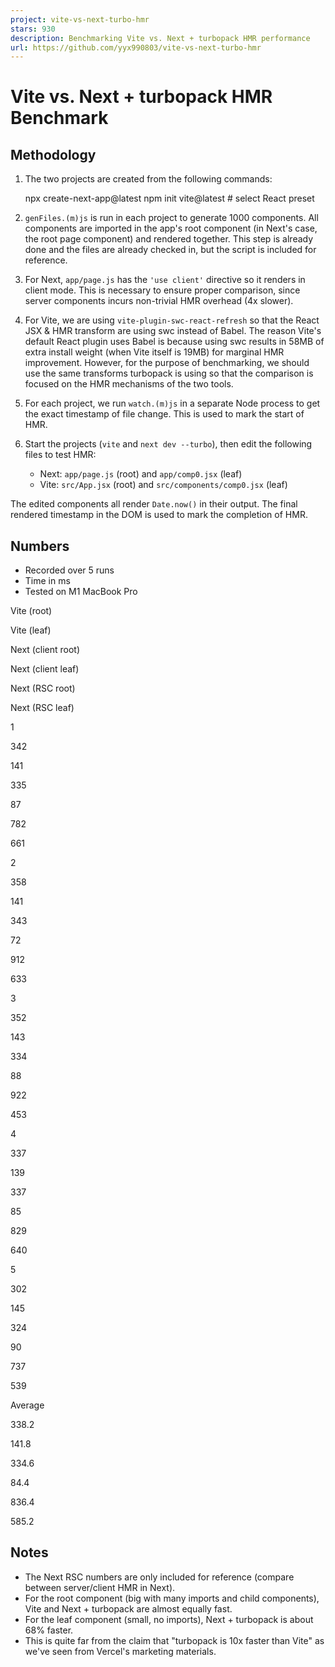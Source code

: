 ```yaml
---
project: vite-vs-next-turbo-hmr
stars: 930
description: Benchmarking Vite vs. Next + turbopack HMR performance
url: https://github.com/yyx990803/vite-vs-next-turbo-hmr
---
```


Vite vs. Next + turbopack HMR Benchmark
=======================================

Methodology
-----------

1.  The two projects are created from the following commands:
    
    npx create-next-app@latest
    npm init vite@latest # select React preset
    
2.  `genFiles.(m)js` is run in each project to generate 1000 components. All components are imported in the app's root component (in Next's case, the root page component) and rendered together. This step is already done and the files are already checked in, but the script is included for reference.
    
3.  For Next, `app/page.js` has the `'use client'` directive so it renders in client mode. This is necessary to ensure proper comparison, since server components incurs non-trivial HMR overhead (4x slower).
    
4.  For Vite, we are using `vite-plugin-swc-react-refresh` so that the React JSX & HMR transform are using swc instead of Babel. The reason Vite's default React plugin uses Babel is because using swc results in 58MB of extra install weight (when Vite itself is 19MB) for marginal HMR improvement. However, for the purpose of benchmarking, we should use the same transforms turbopack is using so that the comparison is focused on the HMR mechanisms of the two tools.
    
5.  For each project, we run `watch.(m)js` in a separate Node process to get the exact timestamp of file change. This is used to mark the start of HMR.
    
6.  Start the projects (`vite` and `next dev --turbo`), then edit the following files to test HMR:
    
    -   Next: `app/page.js` (root) and `app/comp0.jsx` (leaf)
    -   Vite: `src/App.jsx` (root) and `src/components/comp0.jsx` (leaf)

The edited components all render `Date.now()` in their output. The final rendered timestamp in the DOM is used to mark the completion of HMR.

Numbers
-------

-   Recorded over 5 runs
-   Time in ms
-   Tested on M1 MacBook Pro

Vite (root)

Vite (leaf)

Next (client root)

Next (client leaf)

Next (RSC root)

Next (RSC leaf)

1

342

141

335

87

782

661

2

358

141

343

72

912

633

3

352

143

334

88

922

453

4

337

139

337

85

829

640

5

302

145

324

90

737

539

Average

338.2

141.8

334.6

84.4

836.4

585.2

Notes
-----

-   The Next RSC numbers are only included for reference (compare between server/client HMR in Next).
-   For the root component (big with many imports and child components), Vite and Next + turbopack are almost equally fast.
-   For the leaf component (small, no imports), Next + turbopack is about 68% faster.
-   This is quite far from the claim that "turbopack is 10x faster than Vite" as we've seen from Vercel's marketing materials.
